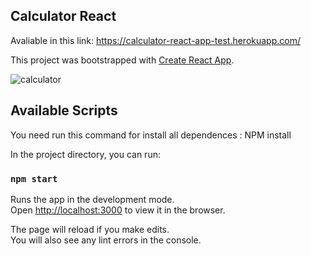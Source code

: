 ## Calculator React

Avaliable in this link: https://calculator-react-app-test.herokuapp.com/

This project was bootstrapped with [Create React App](https://github.com/facebook/create-react-app). 

![calculator](https://user-images.githubusercontent.com/28275815/83342250-857b6380-a2c3-11ea-9d22-f741b4b5f718.png)

## Available Scripts

You need run this command for install all dependences : NPM install

In the project directory, you can run:

### `npm start`

Runs the app in the development mode.<br />
Open [http://localhost:3000](http://localhost:3000) to view it in the browser.

The page will reload if you make edits.<br />
You will also see any lint errors in the console.

